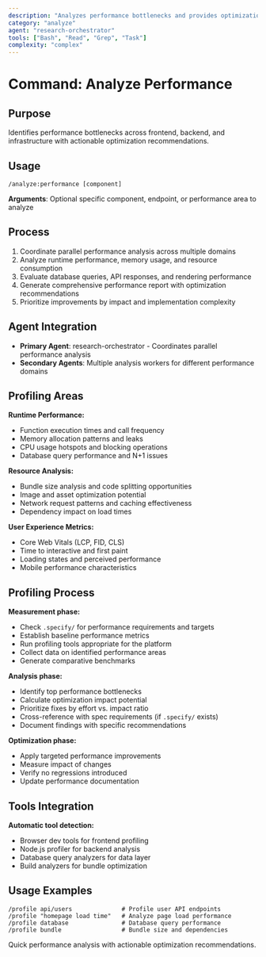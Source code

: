 ```yaml
---
description: "Analyzes performance bottlenecks and provides optimization recommendations"
category: "analyze"
agent: "research-orchestrator"
tools: ["Bash", "Read", "Grep", "Task"]
complexity: "complex"
---
```


# Command: Analyze Performance

## Purpose
Identifies performance bottlenecks across frontend, backend, and infrastructure with actionable optimization recommendations.

## Usage
```
/analyze:performance [component]
```

**Arguments**: Optional specific component, endpoint, or performance area to analyze

## Process
1. Coordinate parallel performance analysis across multiple domains
2. Analyze runtime performance, memory usage, and resource consumption
3. Evaluate database queries, API responses, and rendering performance
4. Generate comprehensive performance report with optimization recommendations
5. Prioritize improvements by impact and implementation complexity

## Agent Integration
- **Primary Agent**: research-orchestrator - Coordinates parallel performance analysis
- **Secondary Agents**: Multiple analysis workers for different performance domains

## Profiling Areas

**Runtime Performance:**
- Function execution times and call frequency
- Memory allocation patterns and leaks
- CPU usage hotspots and blocking operations
- Database query performance and N+1 issues

**Resource Analysis:**
- Bundle size analysis and code splitting opportunities
- Image and asset optimization potential
- Network request patterns and caching effectiveness
- Dependency impact on load times

**User Experience Metrics:**
- Core Web Vitals (LCP, FID, CLS)
- Time to interactive and first paint
- Loading states and perceived performance
- Mobile performance characteristics

## Profiling Process

**Measurement phase:**
- Check `.specify/` for performance requirements and targets
- Establish baseline performance metrics
- Run profiling tools appropriate for the platform
- Collect data on identified performance areas
- Generate comparative benchmarks

**Analysis phase:**
- Identify top performance bottlenecks
- Calculate optimization impact potential
- Prioritize fixes by effort vs. impact ratio
- Cross-reference with spec requirements (if `.specify/` exists)
- Document findings with specific recommendations

**Optimization phase:**
- Apply targeted performance improvements
- Measure impact of changes
- Verify no regressions introduced
- Update performance documentation

## Tools Integration

**Automatic tool detection:**
- Browser dev tools for frontend profiling
- Node.js profiler for backend analysis
- Database query analyzers for data layer
- Build analyzers for bundle optimization

## Usage Examples

```
/profile api/users              # Profile user API endpoints
/profile "homepage load time"   # Analyze page load performance  
/profile database               # Database query performance
/profile bundle                 # Bundle size and dependencies
```

Quick performance analysis with actionable optimization recommendations.